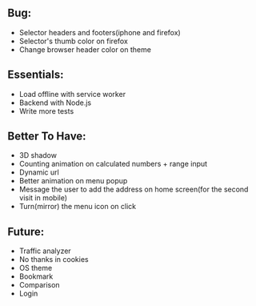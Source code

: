 ## Bug:
- Selector headers and footers(iphone and firefox)
- Selector's thumb color on firefox
- Change browser header color on theme

## Essentials:
- Load offline with service worker
- Backend with Node.js
- Write more tests

## Better To Have:
- 3D shadow
- Counting animation on calculated numbers + range input
- Dynamic url
- Better animation on menu popup
- Message the user to add the address on home screen(for the second visit in mobile)
- Turn(mirror) the menu icon on click

## Future:
- Traffic analyzer
- No thanks in cookies
- OS theme
- Bookmark
- Comparison
- Login
